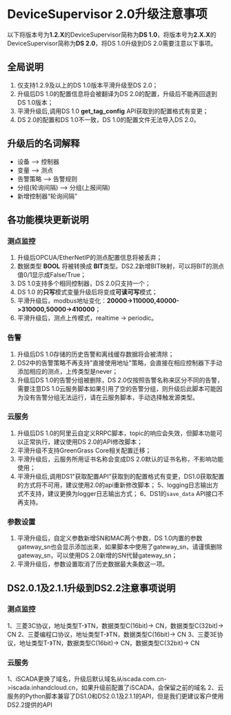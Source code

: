 # DeviceSupervisor 2.0升级注意事项
以下将版本号为**1.2.X**的DeviceSupervisor简称为**DS 1.0**，将版本号为**2.X.X**的 DeviceSupervisor简称为**DS 2.0**，将DS 1.0升级到DS 2.0需要注意以下事项。

## 全局说明
1. 仅支持1.2.9及以上的DS 1.0版本平滑升级至DS 2.0；
2. 升级后DS 1.0的配置信息将会被翻译为DS 2.0的配置，升级后不能再回退到DS 1.0版本；
3. 平滑升级后,调用DS 1.0 **get_tag_config** API获取到的配置格式有变更；
4. DS 2.0的配置和DS 1.0不一致，DS 1.0的配置文件无法导入DS 2.0。

## 升级后的名词解释
- 设备 --> 控制器
- 变量 --> 测点
- 告警策略 --> 告警规则
- 分组(轮询间隔) --> 分组(上报间隔)
- 新增控制器“轮询间隔”

## 各功能模块更新说明
### 测点监控
1. 升级后OPCUA/EtherNetIP的测点配置信息将被丢弃；
2. 数据类型 **BOOL** 将被转换成 **BIT**类型。DS2.2新增BIT映射，可以将BIT的测点值0/1显示成False/True；
3. DS 1.0支持多个相同控制器，DS 2.0只支持一个；
4. DS 1.0 的**只写**模式变量升级后将变成**可读可写**模式；
5. 平滑升级后，modbus地址变化：**20000->110000,40000->310000,50000->410000**；
6. 平滑升级后，测点上传模式，realtime -> periodic。

### 告警
1. 升级后DS 1.0存储的历史告警和离线缓存数据将会被清除；
2. DS2中的告警策略不再支持"直接使用地址"策略，会直接在相应控制器下手动添加相应的测点，上传类型是never；
3. 升级后DS 1.0的告警分组被删除，DS 2.0仅按照告警名称来区分不同的告警，需要注意DS 1.0云服务脚本如果引用了空的告警分组，则升级后此脚本可能因为没有告警分组无法运行，请在云服务脚本，手动选择触发源类型。

### 云服务
1. 升级后DS 1.0的阿里云自定义RRPC脚本，topic的响应会失效，但脚本功能可以正常执行，建议使用DS 2.0的API修改脚本；
2. 平滑升级不支持GreenGrass Core相关配置迁移；
3. 平滑升级后，云服务所用证书名称会变成DS 2.0默认的证书名称，不影响功能使用；
4. 平滑升级后,调用DS1"获取配置API"获取到的配置格式有变更，DS1.0获取配置的方式将不可用，建议使用2.0的api重新修改脚本；
5、logging日志输出方式不支持，建议更换为logger日志输出方式；
6、DS1的`save_data` API接口不再支持。

### 参数设置
1. 平滑升级后，自定义参数新增SN和MAC两个参数，DS 1.0内置的参数gateway_sn也会显示添加出来，如果脚本中使用了gateway_sn，请谨慎删除gateway_sn，可以使用DS 2.0新增的SN代替gateway_sn；
2. 平滑升级后，参数设置取消了历史数据最大条数这一项。

## DS2.0.1及2.1.1升级到DS2.2注意事项说明

### 测点监控
1、三菱3C协议，地址类型T-》TN，数据类型C(16bit)-> CN，数据类型C(32bit)-> CN
2、三菱编程口协议，地址类型T-》TN，数据类型C(16bit)-> CN
3、三菱3E协议，地址类型T-》TN，数据类型C(16bit)-> CN，数据类型C(32bit)-> CN

### 云服务
1、iSCADA更换了域名，升级后默认域名从iscada.com.cn->iscada.inhandcloud.cn，如果升级前配置了iSCADA，会保留之前的域名
2、云服务的Python脚本兼容了DS1.0和DS2.0.1及2.1.1的API，但是我们更建议客户使用DS2.2提供的API